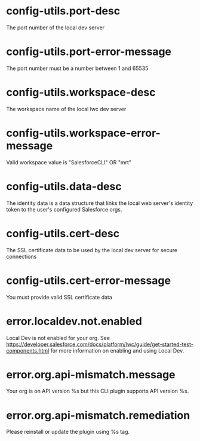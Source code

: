 # config-utils.port-desc

The port number of the local dev server

# config-utils.port-error-message

The port number must be a number between 1 and 65535

# config-utils.workspace-desc

The workspace name of the local lwc dev server

# config-utils.workspace-error-message

Valid workspace value is "SalesforceCLI" OR "mrt"

# config-utils.data-desc

The identity data is a data structure that links the local web server's identity token to the user's configured Salesforce orgs.

# config-utils.cert-desc

The SSL certificate data to be used by the local dev server for secure connections

# config-utils.cert-error-message

You must provide valid SSL certificate data

# error.localdev.not.enabled

Local Dev is not enabled for your org. See https://developer.salesforce.com/docs/platform/lwc/guide/get-started-test-components.html for more information on enabling and using Local Dev.

# error.org.api-mismatch.message

Your org is on API version %s but this CLI plugin supports API version %s.

# error.org.api-mismatch.remediation

Please reinstall or update the plugin using %s tag.
